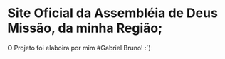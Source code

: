 # Site Oficial da Assembléia de Deus Missão, da minha Região;
O Projeto foi elaboira por mim #Gabriel Bruno! :`)
